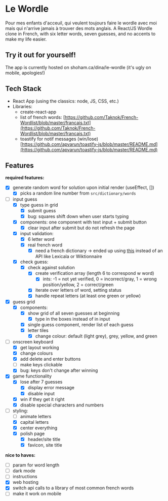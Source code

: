 # Le Wordle
Pour mes enfants d'acceuil, qui veulent toujours faire le wordle avec moi mais qui n'arrive jamais à trouver des mots anglais.
A React/JS Wordle clone in French, with six letter words, seven guesses, and no accents to make my life easier.

## Try it out for yourself!
The app is currently hosted on shoham.ca/dina/le-wordle (it's ugly on mobile, apologies!)

## Tech Stack

- React App (using the classics: node, JS, CSS, etc.)
- Libraries:
    - create-react-app
    - list of french words: [https://github.com/Taknok/French-Wordlist/blob/master/francais.txt](https://github.com/Taknok/French-Wordlist/blob/master/francais.txt)
    - toastify for notif messages (win/lose) [https://github.com/apvarun/toastify-js/blob/master/README.md](https://github.com/apvarun/toastify-js/blob/master/README.md)

## Features

**required features:**

- [x]  generate random word for solution upon initial render (useEffect, [])
    - [x]  picks a random line number from `src/dictionary/words`
- [ ]  input guess
    - [x]  type guess in grid
        - [x]  submit guess
        - [x]  bug: squares shift down when user starts typing
    - [x]  components: one component with text input + submit button
        - [x]  clear input after submit but do not refresh the page
    - [x]  input validation:
        - [x]  6 letter word
        - [x]  real french word
            - [x]  need a french dictionary -> ended up using [this](https://github.com/Taknok/French-Wordlist/blob/master/francais.txt) instead of an API like Lexicala or Wiktionnaire
    - [x]  check guess:
        - [x]  check against solution
            - [x]  create verification array (length 6 to correspond w word)
                - [x]  ints: -1 = not yet verified, 0 = incorrect/gray, 1 = wrong position/yellow, 2 = correct/green
            - [x]  iterate over letters of word, setting status
            - [x]  handle repeat letters (at least one green or yellow)
- [x]  guess grid
    - [x]  components:
        - [x]  show grid of all seven guesses at beginning
            - [x]  type in the boxes instead of in input
        - [x]  single guess component, render list of each guess
        - [x]  letter tiles
            - [x]  change colour: default (light grey), grey, yellow, and green
- [ ]  onscreen keyboard
    - [x]  get layout working
    - [x]  change colours
    - [x]  add delete and enter buttons
    - [ ]  make keys clickable
    - [x]  bug: keys don't change after winning
- [x]  game functionality
    - [x]  lose after 7 guesses
        - [x]  display error message
        - [x]  disable input
    - [x]  win if they get it right
    - [x]  disable special characters and numbers
- [ ]  styling:
    - [ ]  animate letters
    - [x]  capital letters
    - [x]  center everything
    - [x]  polish page
        - [x]  header/site title
        - [x]  favicon, site title

**nice to haves:**

- [ ]  param for word length
- [ ]  dark mode
- [ ]  instructions
- [x]  web hosting
- [x]  switch api calls to a library of most common french words
- [ ]  make it work on mobile
